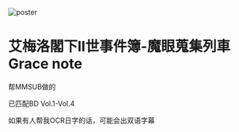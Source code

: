 ![poster](poster.png)


# 艾梅洛閣下II世事件簿-魔眼蒐集列車Grace note

帮MMSUB做的

已匹配BD Vol.1-Vol.4

如果有人帮我OCR日字的话，可能会出双语字幕
